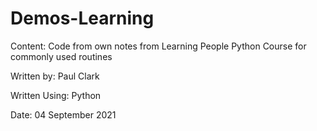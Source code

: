 # Demos-Learning
Content:       Code from own notes from Learning People Python Course for commonly used routines

Written by:    Paul Clark

Written Using: Python

Date:          04 September 2021
